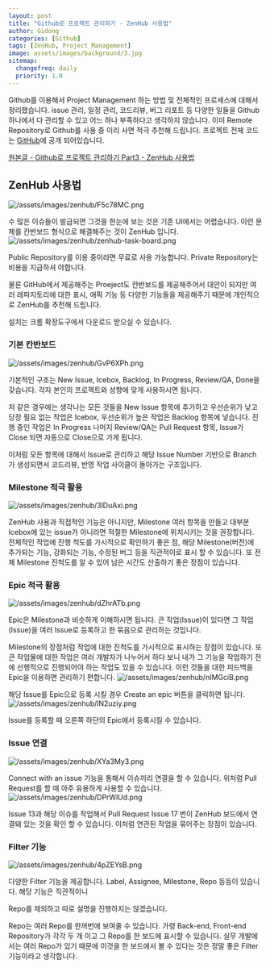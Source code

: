 ```yaml
---
layout: post
title: "Github로 프로젝트 관리하기 - ZenHub 사용법"
author: Gidong
categories: [Github]
tags: [ZenHub, Project Management]
image: assets/images/background/3.jpg
sitemap:
  changefreq: daily
  priority: 1.0
---
```


Github를 이용해서 Project Management 하는 방법 및 전체적인 프로세스에 대해서 정리했습니다. issue 관리, 일정 관리, 코드리뷰, 버그 리포트 등 다양한 일들을 Github 하나에서 다 관리할 수 있고 어느 하나 부족하다고 생각하지 않습니다. 이미 Remote Repository로 Github를 사용 중 이리 사면 적극 추천해 드립니다. 프로젝트 전체 코드는 [GitHub](https://github.com/cheese10yun/github-project-management)에 공개 되어있습니다.

[원본글 - Github로 프로젝트 관리하기 Part3 - ZenHub 사용법](https://www.popit.kr/github%EB%A1%9C-%ED%94%84%EB%A1%9C%EC%A0%9D%ED%8A%B8-%EA%B4%80%EB%A6%AC%ED%95%98%EA%B8%B0-part3-zenhub-%EC%82%AC%EC%9A%A9%EB%B2%95/)

## ZenHub 사용법

![/assets/images/zenhub/F5c78MC.png](/assets/images/zenhub/F5c78MC.png)

수 많은 이슈들이 발급되면 그것을 한눈에 보는 것은 기존 UI에서는 어렵습니다. 이런 문제를 칸반보드 형식으로 해결해주는 것이 ZenHub 입니다.
![/assets/images/zenhub/zenhub-task-board.png](/assets/images/zenhub/zenhub-task-board.png)

Public Repository를 이용 중이라면 무료로 사용 가능합니다. Private Repository는 비용을 지급하셔 야합니다.

물론 GitHub에서 제공해주는 Proeject도 칸반보드를 제공해주어서 대안이 되지만 여러 레파지토리에 대한 표시, 애픽 기능 등 다양한 기능들을 제공해주기 때문에 개인적으로 ZenHub를 추천해 드립니다.

설치는 크롬 확장도구에서 다운로드 받으실 수 있습니다.

### 기본 칸반보드

![/assets/images/zenhub/GvP6XPh.png](/assets/images/zenhub/GvP6XPh.png)

기본적인 구조는 New Issue, Icebox, Backlog, In Progress, Review/QA, Done을 갖습니다. 각자 본인의 프로젝트와 성향에 맞게 사용하시면 됩니다.

저 같은 경우에는 생각나는 모든 것들을 New Issue 항목에 추가하고 우선순위가 낮고 당장 필요 없는 작업은 Icebox, 우선순위가 높은 작업은 Backlog 항목에 넣습니다. 진행 중인 작업은 In Progress 나머지 Review/QA는 Pull Request 항목, Issue가 Close 되면 자동으로 Close으로 가게 됩니다.

이처럼 모든 항목에 대해서 Issue로 관리하고 해당 Issue Number 기반으로 Branch가 생성되면서 코드리뷰, 반영 작업 사이클이 돌아가는 구조입니다.

### Milestone 적극 활용

![/assets/images/zenhub/3lDuAxi.png](/assets/images/zenhub/3lDuAxi.png)

ZenHub 사용과 직접적인 기능은 아니지만, Milestone 여러 항목을 만들고 대부분 Icebox에 있는 issue가 아니라면 적절한 Milestone에 위치시키는 것을 권장합니다. 전체적인 작업에 진행 척도를 가시적으로 확인하기 좋은 점, 해당 Milestone(버전)에 추가되는 기능, 강화되는 기능, 수정된 버그 등을 직관적이로 표시 할 수 있습니다. 또 전체 Milestone 진척도를 알 수 있어 남은 시간도 산출하기 좋은 장점이 있습니다.

### Epic 적극 활용

![/assets/images/zenhub/dZhrATb.png](/assets/images/zenhub/dZhrATb.png)

Epic은 Milestone과 비슷하게 이해하시면 됩니다. 큰 작업(Issue)이 있다면 그 작업(Issue)을 여러 Issue로 등록하고 한 묶음으로 관리하는 것입니다.

Milestone의 장점처럼 작업에 대한 진척도를 가시적으로 표시하는 장점이 있습니다. 또 큰 작업물에 대한 작업은 여러 개발자가 나누어서 하다 보니 내가 그 기능을 작업하기 전에 선행적으로 진행되어야 하는 작업도 있을 수 있습니다. 이런 것들을 대한 피드백을 Epic을 이용하면 관리하기 편합니다.
![/assets/images/zenhub/nIMGciB.png](/assets/images/zenhub/nIMGciB.png)

해당 Issue를 Epic으로 등록 시킬 경우 Create an epic 버튼을 클릭하면 됩니다.
![/assets/images/zenhub/lN2uziy.png](/assets/images/zenhub/lN2uziy.png)

Issue를 등록할 때 오른쪽 하단의 Epic에서 등록시킬 수 있습니다.

### Issue 연결

![/assets/images/zenhub/XYa3My3.png](/assets/images/zenhub/XYa3My3.png)

Connect with an issue 기능을 통해서 이슈끼리 연결을 할 수 있습니다. 위처럼 Pull Request를 할 때 아주 유용하게 사용할 수 있습니다.
![/assets/images/zenhub/DPrWlUd.png](/assets/images/zenhub/DPrWlUd.png)

Issue 13과 해당 이슈를 작업해서 Pull Request Issue 17 번이 ZenHub 보드에서 연결돼 있는 것을 확인 할 수 있습니다. 이처럼 연관된 작업을 묶어주는 장점이 있습니다.

### Filter 기능

![/assets/images/zenhub/4pZEYsB.png](/assets/images/zenhub/4pZEYsB.png)

다양한 Filter 기능을 제공합니다. Label, Assignee, Milestone, Repo 등등이 있습니다. 해당 기능은 직관적이니

Repo를 제외하고 따로 설명을 진행하지는 않겠습니다.

Repo는 여러 Repo를 한꺼번에 보여줄 수 있습니다. 가령 Back-end, Front-end Repository가 각각 두 개 이고 그 Repo를 한 보드에 표시할 수 있습니다. 실무 개발에서는 여러 Repo가 있기 때문에 이것을 한 보드에서 볼 수 있다는 것은 정말 좋은 Filter 기능이라고 생각합니다.
